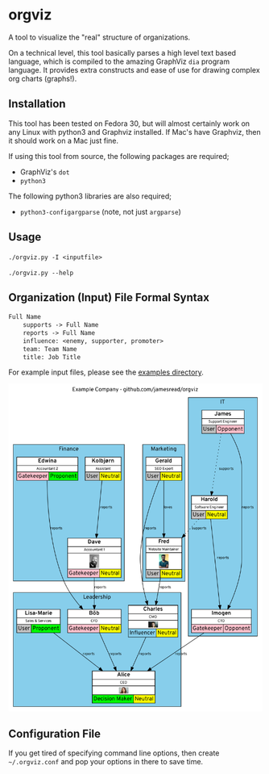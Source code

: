 orgviz
======

A tool to visualize the "real" structure of organizations.

On a technical level, this tool basically parses a high level text based language, which is compiled to the amazing GraphViz `dia` program language. It provides extra constructs and ease of use for drawing complex org charts (graphs!). 

Installation
---

This tool has been tested on Fedora 30, but will almost certainly work on any
Linux with python3 and Graphviz installed. If Mac's have Graphviz, then it
should work on a Mac just fine.

If using this tool from source, the following packages are required; 

- GraphViz's `dot`
- `python3`

The following python3 libraries are also required; 

- `python3-configargparse` (note, not just `argparse`)

Usage
-----

`./orgviz.py -I <inputfile>`

`./orgviz.py --help`


Organization (Input) File Formal Syntax
----

```
Full Name
    supports -> Full Name
    reports -> Full Name
    influence: <enemy, supporter, promoter>
    team: Team Name
    title: Job Title
```

For example input files, please see the [examples directory](examples/).

![](docs/ExampleCompany.png)

Configuration File
----

If you get tired of specifying command line options, then create
`~/.orgviz.conf` and pop your options in there to save time.
